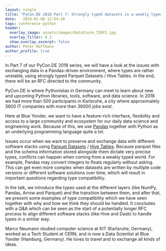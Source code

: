 ```yaml
---
layout: single
title: "PyCon.DE 2018 Part 7: Strongly typed datasets in a weakly typed world"
date:   2019-01-08 12:54:28
tags: conference python
header:
  overlay_image: assets/images/dataStorm_72DPI.jpg
  overlay_filter: 0.2
  show_overlay_excerpt: false
author: Peter Hoffmann
author_profile: true
---
```


In Part 7 of our PyCon.DE 2018 series, we will have a look at the issues with exchanging data in a Pandas-driven environment, where types are rather unstable, using strongly typed Parquet Datasets / Hive Tables. In the end, there will be an RFC directed to the community. 

PyCon.DE is where Pythonistas in Germany can meet to learn about new and upcoming Python libraries, tools, software, and data science. In 2018 we had more than 500 participants in Karlsruhe, a city where approximately 3600 IT companies with more than 36000 jobs exist.  

Here at Blue Yonder, we want to have a feature-rich interface, flexibility and access to a large community and ecosystem for our daily data science and engineering work. Because of this, we use [Pandas](https://pandas.pydata.org/) together with Python as an underlying programming language quite a lot. 

Issues occur when we want to preserve and exchange data with different software stacks using [Parquet Datasets](https://parquet.apache.org/) / [Hive Tables](https://hive.apache.org/). Because parquet files and the schema information stored alongside them dictate very precise types, conflicts can happen when coming from a weakly typed world. For example, Pandas may convert integers to floats regularly without asking. This can get even more complex when datasets are written by multiple code versions or different software solutions over time, which will result in important questions regarding type compatibility. 

In the talk, we introduce the types used at the different layers (like NumPy, Pandas, Arrow and Parquet) and the transition between them, and after that, we present some examples of type compatibility which we have seen together with why and how we think they should be handled. It concludes with a Q&A which can be seen as the start of a potentially longer RFC process to align different software stacks (like Hive and Dask) to handle types in a similar way. 

Marco Neumann studied computer science at KIT (Karlsruhe, Germany), worked as a Tech Student at CERN, and is now a Data Scientist at Blue Yonder (Hamburg, Germany). He loves to travel and to exchange all kinds of ideas.